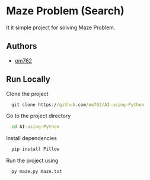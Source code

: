 
# Maze Problem (Search)

It it simple project for solving Maze Problem.



## Authors

- [om762](https://github.com/om762)

## Run Locally


Clone the project

```cmd
  git clone https://github.com/om762/AI-using-Python
```

Go to the project directory

```cmd
  cd AI-using-Python
```

Install dependencies

```cmd
  pip install Pillow
```

Run the project using

```cmd
  py maze.py maze.txt
```

